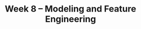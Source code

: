 ---
    title: Week 8 – Modeling and Feature Engineering
    weekNumber: 8
    days:
      - date: 2023-2-27
        events:
          "**LEC 19**{: .label .label-lecture } Modeling and Regression":
            "[Ch. 10.1](https://notes.dsc80.com/content/10/intro-modeling.html)"
                
          "**Lab 7**{: .label .label-lab } **Regular Expressions and Text Data**":
      - date: 2023-3-1
        events:
          "**LEC 20**{: .label .label-lecture } Feature Engineering":
            "[Ch. 9.1](https://notes.dsc80.com/content/09/features.html)"
                
      - date: 2023-3-2
        events:
          "**PROJ 4**{: .label .label-proj } **Language Models 🗣 (Checkpoint)**":
      - date: 2023-3-3
        events:
          "**LEC 21**{: .label .label-lecture } Modeling in `sklearn`":
            "[Ch. 9.2](https://notes.dsc80.com/content/09/data-pipelines.html)"
                
---
